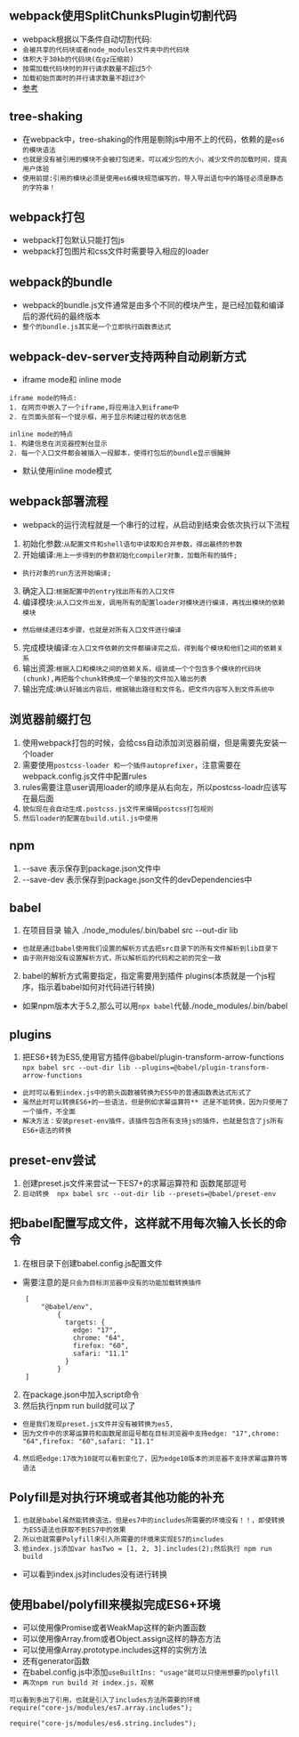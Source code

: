 ## webpack使用SplitChunksPlugin切割代码
* webpack根据以下条件自动切割代码:
* `会被共享的代码块或者node_modules文件夹中的代码块`
* `体积大于30kb的代码块(在gz压缩前)`
* `按需加载代码块时的并行请求数量不超过5个`
* `加载初始页面时的并行请求数量不超过3个`
* [参考](https://www.jianshu.com/p/2cc8457f1a10)

## tree-shaking
* 在webpack中，tree-shaking的作用是剔除js中用不上的代码，依赖的是`es6的模块语法`
* `也就是没有被引用的模块不会被打包进来，可以减少包的大小，减少文件的加载时间，提高用户体验`
* `使用前提:引用的模块必须是使用es6模块规范编写的，导入导出语句中的路径必须是静态的字符串！`

## webpack打包
* webpack打包默认只能打包js
* webpack打包图片和css文件时需要导入相应的loader

## webpack的bundle
* webpack的bundle.js文件通常是由多个不同的模块产生，是已经加载和编译后的源代码的最终版本
* `整个的bundle.js其实是一个立即执行函数表达式`

## webpack-dev-server支持两种自动刷新方式
* iframe mode和 inline mode
```
iframe mode的特点:
1. 在网页中嵌入了一个iframe,将应用注入到iframe中
2. 在页面头部有一个提示框，用于显示构建过程的状态信息
```
```
inline mode的特点
1. 构建信息在浏览器控制台显示
2. 每一个入口文件都会被插入一段脚本，使得打包后的bundle显示很臃肿
```
* 默认使用inline mode模式

## webpack部署流程
* webpack的运行流程就是一个串行的过程，从启动到结束会依次执行以下流程
1. 初始化参数:`从配置文件和shell语句中读取和合并参数，得出最终的参数`
2. 开始编译:`用上一步得到的参数初始化compiler对象，加载所有的插件;`
* `执行对象的run方法开始编译;`
3. 确定入口:`根据配置中的entry找出所有的入口文件`
4. 编译模块:`从入口文件出发，调用所有的配置loader对模块进行编译，再找出模块的依赖模块`
* `然后继续递归本步骤，也就是对所有入口文件进行编译`
5. 完成模块编译:`在入口文件依赖的文件都编译完之后，得到每个模块和他们之间的依赖关系`
6. 输出资源:`根据入口和模块之间的依赖关系，组装成一个个包含多个模块的代码块(chunk),再把每个chunk转换成一个单独的文件加入输出列表`
7. 输出完成:`确认好输出内容后，根据输出路径和文件名，把文件内容写入到文件系统中`

## 浏览器前缀打包
1. 使用webpack打包的时候，会给css自动添加浏览器前缀，但是需要先安装一个loader
2. 需要使用`postcss-loader 和一个插件autoprefixer`，注意需要在webpack.config.js文件中配置rules
3. rules需要注意user调用loader的顺序是从右向左，所以postcss-loadr应该写在最后面
4. `貌似现在会自动生成.postcss.js文件来编辑postcss打包规则`
5. `然后loader的配置在build.util.js中使用`

## npm
1.  --save 表示保存到package.json文件中
2.  --save-dev 表示保存到package.json文件的devDependencies中

## babel
1. 在项目目录  输入 ./node_modules/.bin/babel src --out-dir lib
* `也就是通过babel使用我们设置的解析方式去把src目录下的所有文件解析到lib目录下`
* `由于刚开始没有设置解析方式，所以解析后的代码和之前的完全一致`
2. babel的解析方式需要指定，指定需要用到插件 plugins(本质就是一个js程序，指示着babel如何对代码进行转换)

* 如果npm版本大于5.2,那么可以用`npx babel`代替./node_modules/.bin/babel

## plugins
1. 把ES6+转为ES5,使用官方插件@babel/plugin-transform-arrow-functions
`npx babel src --out-dir lib --plugins=@babel/plugin-transform-arrow-functions`
* `此时可以看到index.js中的箭头函数被转换为ES5中的普通函数表达式形式了`
* `虽然此时可以转换ES6+的一些语法，但是例如求幂运算符** 还是不能转换，因为只使用了一个插件，不全面`
* `解决方法：安装preset-env插件，该插件包含所有支持js的插件，也就是包含了js所有ES6+语法的转换`

## preset-env尝试
1. 创建preset.js文件来尝试一下ES7+的求幂运算符和 函数尾部逗号
2. `启动转换  npx babel src --out-dir lib --presets=@babel/preset-env`

## 把babel配置写成文件，这样就不用每次输入长长的命令
1. 在根目录下创建babel.config.js配置文件
* 需要注意的是`只会为目标浏览器中没有的功能加载转换插件`
```
	[
		"@babel/env",
		    {
		      targets: {
		        edge: "17",
		        chrome: "64",
		        firefox: "60",
		        safari: "11.1"
		      }
		    }
	]
```
2. 在package.json中加入script命令
3. 然后执行npm run build就可以了
* `但是我们发现preset.js文件并没有被转换为es5,`
* `因为文件中的求幂运算符和函数尾部逗号都在目标浏览器中支持edge: "17",chrome: "64",firefox: "60",safari: "11.1"`
4. `然后把edge:17改为10就可以看到变化了，因为edge10版本的浏览器不支持求幂运算符等语法`

## Polyfill是对执行环境或者其他功能的补充
1. `也就是babel虽然能转换语法，但是es7中的includes所需要的环境没有！！，即使转换为ES5语法也获取不到ES7中的效果`
2. `所以也就需要Polyfill来引入所需要的环境来实现ES7的includes`
3. `给index.js添加var hasTwo = [1, 2, 3].includes(2);然后执行 npm run build`
* 可以看到index.js对includes没有进行转换

## 使用babel/polyfill来模拟完成ES6+环境
* 可以使用像Promise或者WeakMap这样的新内置函数
* 可以使用像Array.from或者Object.assign这样的静态方法
* 可以使用像Array.prototype.includes这样的实例方法
* 还有generator函数
* 在babel.config.js中添加`useBuiltIns: "usage"就可以只使用想要的polyfill`
* `再次npm run build 对 index.js，观察`
```
可以看到多出了引用，也就是引入了includes方法所需要的环境
require("core-js/modules/es7.array.includes");

require("core-js/modules/es6.string.includes");
```